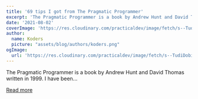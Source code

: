 ```yaml
---
title: '69 tips I got from The Pragmatic Programmer'
excerpt: 'The Pragmatic Programmer is a book by Andrew Hunt and David Thomas written in 1999. I have been...'
date: '2021-08-02'
coverImage: 'https://res.cloudinary.com/practicaldev/image/fetch/s--TudiDobi--/c_imagga_scale,f_auto,fl_progressive,h_420,q_auto,w_1000/https://dev-to-uploads.s3.amazonaws.com/uploads/articles/x6pku7t4v7hzs2619guq.png'
author:
  name: Koders
  picture: "assets/blog/authors/koders.png"
ogImage:
  url: 'https://res.cloudinary.com/practicaldev/image/fetch/s--TudiDobi--/c_imagga_scale,f_auto,fl_progressive,h_420,q_auto,w_1000/https://dev-to-uploads.s3.amazonaws.com/uploads/articles/x6pku7t4v7hzs2619guq.png'
---
```


The Pragmatic Programmer is a book by Andrew Hunt and David Thomas written in 1999. I have been...

[Read more](https://dev.to/rubenwap/69-tips-i-got-from-the-pragmatic-programmer-book-1nci)

